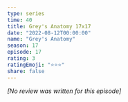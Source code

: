 ```yaml
---
type: series
time: 40
title: Grey's Anatomy 17x17
date: "2022-08-12T00:00:00"
name: "Grey's Anatomy"
season: 17
episode: 17
rating: 3
ratingEmoji: "⭐️⭐️⭐️"
share: false
---
```


*[No review was written for this episode]*